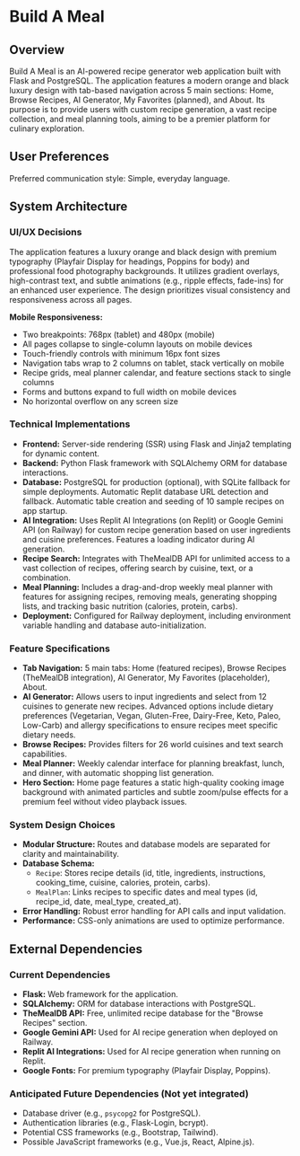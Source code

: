 # Build A Meal

## Overview
Build A Meal is an AI-powered recipe generator web application built with Flask and PostgreSQL. The application features a modern orange and black luxury design with tab-based navigation across 5 main sections: Home, Browse Recipes, AI Generator, My Favorites (planned), and About. Its purpose is to provide users with custom recipe generation, a vast recipe collection, and meal planning tools, aiming to be a premier platform for culinary exploration.

## User Preferences
Preferred communication style: Simple, everyday language.

## System Architecture

### UI/UX Decisions
The application features a luxury orange and black design with premium typography (Playfair Display for headings, Poppins for body) and professional food photography backgrounds. It utilizes gradient overlays, high-contrast text, and subtle animations (e.g., ripple effects, fade-ins) for an enhanced user experience. The design prioritizes visual consistency and responsiveness across all pages.

**Mobile Responsiveness:**
- Two breakpoints: 768px (tablet) and 480px (mobile)
- All pages collapse to single-column layouts on mobile devices
- Touch-friendly controls with minimum 16px font sizes
- Navigation tabs wrap to 2 columns on tablet, stack vertically on mobile
- Recipe grids, meal planner calendar, and feature sections stack to single columns
- Forms and buttons expand to full width on mobile devices
- No horizontal overflow on any screen size

### Technical Implementations
- **Frontend:** Server-side rendering (SSR) using Flask and Jinja2 templating for dynamic content.
- **Backend:** Python Flask framework with SQLAlchemy ORM for database interactions.
- **Database:** PostgreSQL for production (optional), with SQLite fallback for simple deployments. Automatic Replit database URL detection and fallback. Automatic table creation and seeding of 10 sample recipes on app startup.
- **AI Integration:** Uses Replit AI Integrations (on Replit) or Google Gemini API (on Railway) for custom recipe generation based on user ingredients and cuisine preferences. Features a loading indicator during AI generation.
- **Recipe Search:** Integrates with TheMealDB API for unlimited access to a vast collection of recipes, offering search by cuisine, text, or a combination.
- **Meal Planning:** Includes a drag-and-drop weekly meal planner with features for assigning recipes, removing meals, generating shopping lists, and tracking basic nutrition (calories, protein, carbs).
- **Deployment:** Configured for Railway deployment, including environment variable handling and database auto-initialization.

### Feature Specifications
- **Tab Navigation:** 5 main tabs: Home (featured recipes), Browse Recipes (TheMealDB integration), AI Generator, My Favorites (placeholder), About.
- **AI Generator:** Allows users to input ingredients and select from 12 cuisines to generate new recipes. Advanced options include dietary preferences (Vegetarian, Vegan, Gluten-Free, Dairy-Free, Keto, Paleo, Low-Carb) and allergy specifications to ensure recipes meet specific dietary needs.
- **Browse Recipes:** Provides filters for 26 world cuisines and text search capabilities.
- **Meal Planner:** Weekly calendar interface for planning breakfast, lunch, and dinner, with automatic shopping list generation.
- **Hero Section:** Home page features a static high-quality cooking image background with animated particles and subtle zoom/pulse effects for a premium feel without video playback issues.

### System Design Choices
- **Modular Structure:** Routes and database models are separated for clarity and maintainability.
- **Database Schema:**
    - `Recipe`: Stores recipe details (id, title, ingredients, instructions, cooking_time, cuisine, calories, protein, carbs).
    - `MealPlan`: Links recipes to specific dates and meal types (id, recipe_id, date, meal_type, created_at).
- **Error Handling:** Robust error handling for API calls and input validation.
- **Performance:** CSS-only animations are used to optimize performance.

## External Dependencies

### Current Dependencies
- **Flask:** Web framework for the application.
- **SQLAlchemy:** ORM for database interactions with PostgreSQL.
- **TheMealDB API:** Free, unlimited recipe database for the "Browse Recipes" section.
- **Google Gemini API:** Used for AI recipe generation when deployed on Railway.
- **Replit AI Integrations:** Used for AI recipe generation when running on Replit.
- **Google Fonts:** For premium typography (Playfair Display, Poppins).

### Anticipated Future Dependencies (Not yet integrated)
- Database driver (e.g., `psycopg2` for PostgreSQL).
- Authentication libraries (e.g., Flask-Login, bcrypt).
- Potential CSS frameworks (e.g., Bootstrap, Tailwind).
- Possible JavaScript frameworks (e.g., Vue.js, React, Alpine.js).